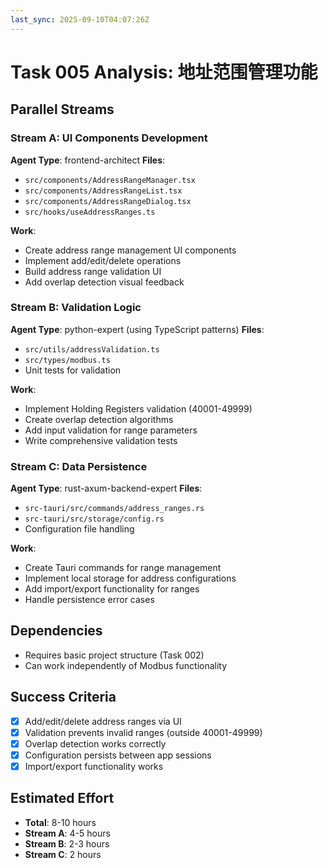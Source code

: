```yaml
---
last_sync: 2025-09-10T04:07:26Z
---
```


# Task 005 Analysis: 地址范围管理功能

## Parallel Streams

### Stream A: UI Components Development
**Agent Type**: frontend-architect
**Files**:
- `src/components/AddressRangeManager.tsx`
- `src/components/AddressRangeList.tsx` 
- `src/components/AddressRangeDialog.tsx`
- `src/hooks/useAddressRanges.ts`

**Work**:
- Create address range management UI components
- Implement add/edit/delete operations
- Build address range validation UI
- Add overlap detection visual feedback

### Stream B: Validation Logic
**Agent Type**: python-expert (using TypeScript patterns)
**Files**:
- `src/utils/addressValidation.ts`
- `src/types/modbus.ts`
- Unit tests for validation

**Work**:
- Implement Holding Registers validation (40001-49999)
- Create overlap detection algorithms
- Add input validation for range parameters
- Write comprehensive validation tests

### Stream C: Data Persistence
**Agent Type**: rust-axum-backend-expert
**Files**:
- `src-tauri/src/commands/address_ranges.rs`
- `src-tauri/src/storage/config.rs`
- Configuration file handling

**Work**:
- Create Tauri commands for range management
- Implement local storage for address configurations
- Add import/export functionality for ranges
- Handle persistence error cases

## Dependencies
- Requires basic project structure (Task 002)
- Can work independently of Modbus functionality

## Success Criteria
- [x] Add/edit/delete address ranges via UI
- [x] Validation prevents invalid ranges (outside 40001-49999)
- [x] Overlap detection works correctly
- [x] Configuration persists between app sessions
- [x] Import/export functionality works

## Estimated Effort
- **Total**: 8-10 hours
- **Stream A**: 4-5 hours
- **Stream B**: 2-3 hours
- **Stream C**: 2 hours
